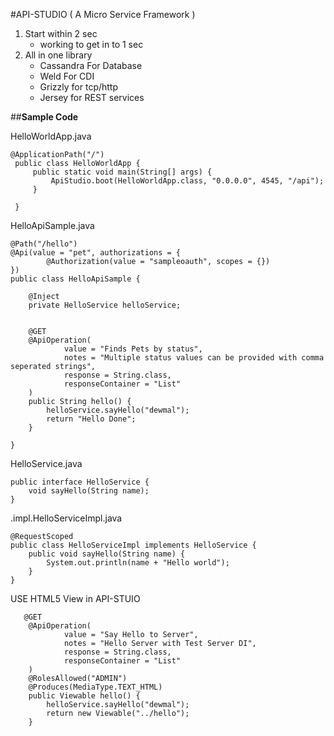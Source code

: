 #API-STUDIO ( A Micro Service Framework )

1. Start within 2 sec
    * working to get in to 1 sec
2. All in one library
    * Cassandra For Database
    * Weld For CDI
    * Grizzly for tcp/http
    * Jersey for REST services


##**Sample Code** 

HelloWorldApp.java
```
@ApplicationPath("/")
 public class HelloWorldApp { 
     public static void main(String[] args) {
         ApiStudio.boot(HelloWorldApp.class, "0.0.0.0", 4545, "/api");
     }
 
 }
```

HelloApiSample.java
```
@Path("/hello")
@Api(value = "pet", authorizations = {
        @Authorization(value = "sampleoauth", scopes = {})
})
public class HelloApiSample {

    @Inject
    private HelloService helloService;


    @GET
    @ApiOperation(
            value = "Finds Pets by status",
            notes = "Multiple status values can be provided with comma seperated strings",
            response = String.class,
            responseContainer = "List"
    )
    public String hello() {
        helloService.sayHello("dewmal");
        return "Hello Done";
    }

}
```

HelloService.java

```
public interface HelloService {
    void sayHello(String name);
}

```

.impl.HelloServiceImpl.java

```
@RequestScoped
public class HelloServiceImpl implements HelloService {
    public void sayHello(String name) {
        System.out.println(name + "Hello world");
    }
}

```

USE HTML5 View in API-STUIO

```
   @GET
    @ApiOperation(
            value = "Say Hello to Server",
            notes = "Hello Server with Test Server DI",
            response = String.class,
            responseContainer = "List"
    )
    @RolesAllowed("ADMIN")
    @Produces(MediaType.TEXT_HTML)
    public Viewable hello() {
        helloService.sayHello("dewmal");
        return new Viewable("../hello");
    }
```